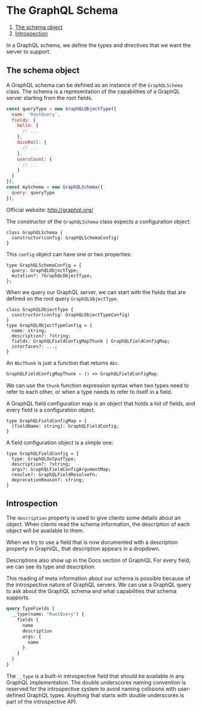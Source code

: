 # The GraphQL Schema

1. [The schema object](#the-schema-object)
2. [Introspection](#introspection)

In a GraphQL schema, we define the types and directives that we want the server to support.

## The schema object

A GraphQL schema can be defined as an instance of the `GraphQLSchema` class.
The schema is a representation of the capabilities of a GraphQL server starting from the root fields.

```javascript
const queryType = new GraphQLObjectType({
  name: 'RootQuery',
  fields: {
    hello: {
      // ...
    },
    diceRoll: {
      // ...
    },
    usersCount: {
      // ...
    }
  }
});
const mySchema = new GraphQLSchema({
  query: queryType
});
```

Official website: http://graphql.org/

The constructor of the `GraphQLSchema` class expects a configuration object:
```
class GraphQLSchema {
  constructor(config: GraphQLSchemaConfig)
}
```

This `config` object can have one or two properties:
```
type GraphQLSchemaConfig = {
  query: GraphQLObjectType;
  mutation?: ?GraphQLObjectType;
};
```

When we query our GraphQL server, we can start with the fields that are defined on the root query `GraphQLObjectType`.
```
class GraphQLObjectType {
  constructor(config: GraphQLObjectTypeConfig)
}
type GraphQLObjectTypeConfig = {
  name: string;
  description?: ?string;
  fields: GraphQLFieldConfigMapThunk | GraphQLFieldConfigMap;
  interfaces?: ...;
}
```

An `AbcThunk` is just a function that returns `Abc`.
```javascript
GraphQLFieldConfigMapThunk = () => GraphQLFieldConfigMap;
```

We can use the `thunk` function expression syntax when two types need to refer to each other, or when a type needs to refer to itself in a field.

A GraphQL field configuration map is an object that holds a list of fields, and every field is a configuration object.
```
type GraphQLFieldConfigMap = {
  [fieldName: string]: GraphQLFieldConfig;
}
```

A field configuration object is a simple one:
```
type GraphQLFieldConfig = {
  type: GraphQLOutputType;
  description?: ?string;
  args?: GraphQLFieldConfigArgumentMap;
  resolve?: GraphQLFieldResolveFn;
  deprecationReason?: string;
}
```

## Introspection

The `description` property is used to give clients some details about an object.
When clients read the schema information, the description of each object will be available to them.

When we try to use a field that is now documented with a description property in GraphiQL, that description appears in a dropdown.

Descriptions also show up in the Docs section of GraphiQL
For every field, we can see its type and description.

This reading of meta information about our schema is possible because of the introspective nature of GraphQL servers.
We can use a GraphQL query to ask about the GraphQL schema and what capabilities that schema supports.

```graphql
query TypeFields {
  __type(name: "RootQuery") {
    fields {
      name
      description
      args: {
        name
      }
    }
  }
}
```

The `__type` is a built-in introspective field that should be available in any GraphQL implementation.
The double underscores naming convention is reserved for the introspective system to avoid naming collisions with user-defined GraphQL types.
Anything that starts with double underscores is part of the introspective API.
